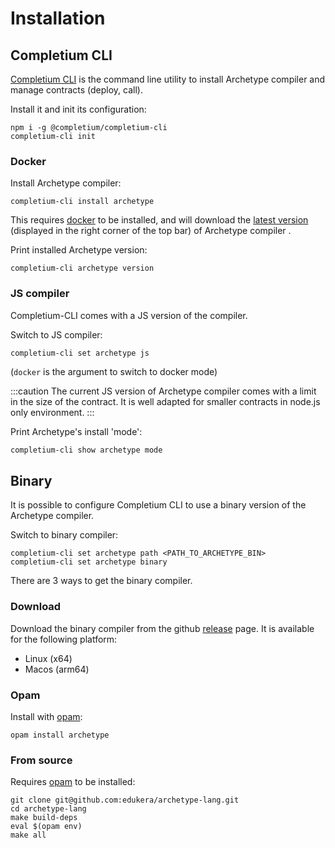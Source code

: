 # Installation

## Completium CLI

[Completium CLI](https://www.npmjs.com/package/@completium/completium-cli) is the command line utility to install Archetype compiler and manage contracts (deploy, call).

Install it and init its configuration:
```
npm i -g @completium/completium-cli
completium-cli init
```

### Docker

Install Archetype compiler:
```
completium-cli install archetype
```

This requires [docker](https://www.docker.com/products/docker-desktop/) to be installed, and will download the [latest version](https://hub.docker.com/r/completium/archetype) (displayed in the right corner of the top bar) of Archetype compiler .

Print installed Archetype version:
```
completium-cli archetype version
```

### JS compiler

Completium-CLI comes with a JS version of the compiler.

Switch to JS compiler:
```
completium-cli set archetype js
```
(`docker` is the argument to switch to docker mode)

:::caution
The current JS version of Archetype compiler comes with a limit in the size of the contract. It is well adapted for smaller contracts in node.js only environment.
:::

Print Archetype's install 'mode':
```bash
completium-cli show archetype mode
```

## Binary

It is possible to configure Completium CLI to use a binary version of the Archetype compiler.

Switch to binary compiler:
```
completium-cli set archetype path <PATH_TO_ARCHETYPE_BIN>
completium-cli set archetype binary
```

There are 3 ways to get the binary compiler.

### Download

Download the binary compiler from the github [release](https://github.com/edukera/archetype-lang/releases/latest) page. It is available for the following platform:
* Linux (x64)
* Macos (arm64)

### Opam

Install with [opam](https://opam.ocaml.org/):
```
opam install archetype
```

### From source

Requires [opam](https://opam.ocaml.org/) to be installed:

```
git clone git@github.com:edukera/archetype-lang.git
cd archetype-lang
make build-deps
eval $(opam env)
make all
```

